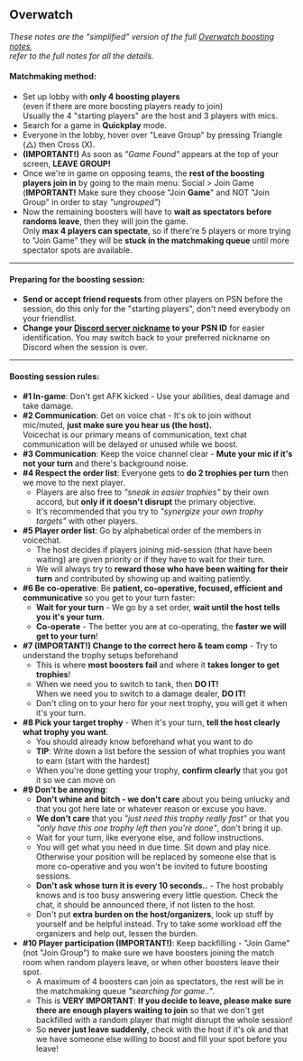 ## Overwatch

_These notes are the "simplified" version of the full [Overwatch boosting notes](./overwatch.md),  
refer to the full notes for all the details._

#### Matchmaking method:  

- Set up lobby with **only 4 boosting players**  
  (even if there are more boosting players ready to join)  
  Usually the 4 "starting players" are the host and 3 players with mics.
- Search for a game in **Quickplay** mode.
- Everyone in the lobby, hover over "Leave Group" by pressing <span>Triangle (&#9651;) then Cross (X)</span>.
- **(IMPORTANT!)** As soon as _"Game Found"_ appears at the top of your screen, **LEAVE GROUP!**  
- Once we're in game on opposing teams, the **rest of the boosting players join in** by going to the main menu: Social > Join Game  
  (**IMPORTANT!** Make sure they choose "Join **Game**" and NOT "Join Group" in order to stay _"ungrouped"_)
- Now the remaining boosters will have to **wait as spectators before randoms leave**, then they will join the game.  
  Only **max 4 players can spectate**, so if there're 5 players or more trying to "Join Game" they will be **stuck in the matchmaking queue** until more spectator spots are available.

---

#### Preparing for the boosting session:

- **Send or accept friend requests** from other players on PSN before the session, do this only for the "starting players", don't need everybody on your friendlist.
- **Change your [Discord server nickname](https://support.discordapp.com/hc/en-us/articles/219070107-Server-Nicknames) to your PSN ID** for easier identification. You may switch back to your preferred nickname on Discord when the session is over.

---

#### Boosting session rules:  

- **#1 In-game**: Don't get AFK kicked - Use your abilities, deal damage and take damage.
- **#2 Communication**: Get on voice chat - It's ok to join without mic/muted, **just make sure you hear us (the host).**  
  Voicechat is our primary means of communication, text chat communication will be delayed or unused while we boost.
- **#3 Communication**: Keep the voice channel clear - **Mute your mic if it's not your turn** and there's background noise.
- **#4 Respect the order list**: Everyone gets to **do 2 trophies per turn** then we move to the next player.
    - Players are also free to _"sneak in easier trophies"_ by their own accord, but **only if it doesn't disrupt** the primary objective.
    - It's recommended that you try to _"synergize your own trophy targets"_ with other players.
- **#5 Player order list**: Go by alphabetical order of the members in voicechat.
    - The host decides if players joining mid-session (that have been waiting) are given priority or if they have to wait for their turn.
    - We will always try to **reward those who have been waiting for their turn** and contributed by showing up and waiting patiently.
- **#6 Be co-operative**: Be **patient, co-operative, focused, efficient and communicative** so you get to your turn faster:
    - **Wait for your turn** - We go by a set order, **wait until the host tells you it's your turn**.
    - **Co-operate** - The better you are at co-operating, the **faster we will get to your turn**!
- **#7 (IMPORTANT!) Change to the correct hero & team comp** - Try to understand the trophy setups beforehand
    - This is where **most boosters fail** and where it **takes longer to get trophies**!
    - When we need you to switch to tank, then **DO IT!**  
      When we need you to switch to a damage dealer, **DO IT!**  
    - Don't cling on to your hero for your next trophy, you will get it when it's your turn.
- **#8 Pick your target trophy** - When it's your turn, **tell the host clearly what trophy you want**.
    - You should already know beforehand what you want to do
    - **TIP**: Write down a list before the session of what trophies you want to earn (start with the hardest)
    - When you're done getting your trophy, **confirm clearly** that you got it so we can move on
- **#9 Don't be annoying**:
  - **Don't whine and bitch - we don't care** about you being unlucky and that you got here late or whatever reason or excuse you have.
  - **We don't care** that you _"just need this trophy really fast"_ or that you _"only have this one trophy left then you're done"_, don't bring it up.
  - Wait for your turn, like everyone else, and follow instructions.
  - You will get what you need in due time. Sit down and play nice. Otherwise your position will be replaced by someone else that is more co-operative and you won't be invited to future boosting sessions.
  - **Don't ask whose turn it is every 10 seconds..** - The host probably knows and is too busy answering every little question. Check the chat, it should be announced there, if not listen to the host.
  - Don't put **extra burden on the host/organizers**, look up stuff by yourself and be helpful instead. Try to take some workload off the organizers and help out, lessen the burden.
- **#10 Player participation (IMPORTANT!)**: Keep backfilling - "Join Game" (not "Join Group") to make sure we have boosters joining the match room when random players leave, or when other boosters leave their spot.
    - A maximum of 4 boosters can join as spectators, the rest will be in the matchmaking queue _"searching for game.."_.  
    - This is **VERY IMPORTANT**: **If you decide to leave, please make sure there are enough players waiting to join** so that we don't get backfilled with a random player that might disrupt the whole session!
    - So **never just leave suddenly**, check with the host if it's ok and that we have someone else willing to boost and fill your spot before you leave!
